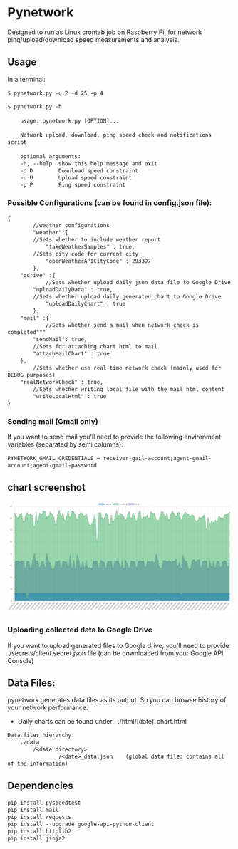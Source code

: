 # Pynetwork

Designed to run as Linux crontab job on Raspberry Pi, for network ping/upload/download speed measurements and analysis.


## Usage

In a terminal:

```
$ pynetwork.py -u 2 -d 25 -p 4
```

```
$ pynetwork.py -h

	usage: pynetwork.py [OPTION]...

	Network upload, download, ping speed check and notifications script

	optional arguments:
	-h, --help  show this help message and exit
	-d D        Download speed constraint
	-u U        Upload speed constraint
	-p P        Ping speed constraint
```

### Possible Configurations (can be found in config.json file):

```
{
    	//weather configurations
    	"weather":{
		//Sets whether to include weather report 
        	"takeWeatherSamples" : true,
		//Sets city code for current city
        	"openWeatherAPICityCode" : 293397 
    	},
	"gdrive" :{
        	//Sets whether upload daily json data file to Google Drive
		"uploadDailyData" : true,
		//Sets whether upload daily generated chart to Google Drive
        	"uploadDailyChart" : true
    	},
	"mail" :{
       		//Sets whether send a mail when network check is completed"""
		"sendMail": true,
		//Sets for attaching chart html to mail
		"attachMailChart" : true
 	},
    	//Sets whether use real time network check (mainly used for DEBUG purposes)
	"realNetworkCheck" : true,
    	//Sets whether writing local file with the mail html content
    	"writeLocalHtml" : true
}

```

### Sending mail (Gmail only)
If you want to send mail you'll need to provide the following environment variables (separated by semi columns):
```
PYNETWORK_GMAIL_CREDENTIALS = receiver-gail-account;agent-gmail-account;agent-gmail-password
```

## chart screenshot
![screenshot](chart_screenshot.png)

### Uploading collected data to Google Drive

If you want to upload generated files to Google drive, 
you'll need to provide ./secrets/client.secret.json file (can be downloaded from your Google API Console)


## Data Files:

pynetwork generates data files as its output. So you can browse history of your network performance.
* Daily charts can be found under : ./html/[date]_chart.html
```
Data files hierarchy:
	./data
		/<date directory>
        		/<date>_data.json    (global data file: contains all of the information)
```

## Dependencies

```
pip install pyspeedtest
pip install mail
pip install requests
pip install --upgrade google-api-python-client
pip install httplib2
pip install jinja2
```
